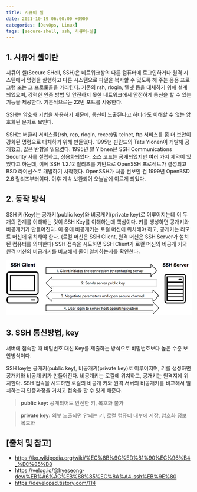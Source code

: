 ```yaml
---
title: 시큐어 셸
date: 2021-10-19 06:00:00 +0900
categories: [DevOps, Linux]
tags: [secure-shell, ssh, 시큐어-셜]
---
```


## 1. 시큐어 셸이란
시큐어 셸(Secure SHell, SSH)은 네트워크상의 다른 컴퓨터에 로그인하거나 원격 시스템에서 명령을 실행하고 다른 시스템으로 파일을 복사할 수 있도록 해 주는 응용 프로그램 또는 그 프로토콜을 가리킨다. 기존의 rsh, rlogin, 텔넷 등을 대체하기 위해 설계되었으며, 강력한 인증 방법 및 안전하지 못한 네트워크에서 안전하게 통신을 할 수 있는 기능을 제공한다. 기본적으로는 22번 포트를 사용한다.

SSH는 암호화 기법을 사용하기 때문에, 통신이 노출된다고 하더라도 이해할 수 없는 암호화된 문자로 보인다.

SSH는 버클리 서비스들(rsh, rcp, rlogin, rexec)및 telnet, ftp 서비스를 좀 더 보안이 강화된 명령으로 대체하기 위해 만들었다. 1995년 핀란드의 Tatu Ylönen이 개발해 공개했고, 많은 반향을 일으켰다. 1995년 말 Ylönen은 SSH Communications Security 사를 설립하고, 상용화되었다. 소스 코드는 공개되었지만 여러 가지 제약이 있었다고 하는데, 이에 SSH 1.2.12 릴리즈를 기반으로 OpenSSH 프로젝트가 결성되고 BSD 라이선스로 개발하기 시작했다. OpenSSH가 처음 선보인 건 1999년 OpenBSD 2.6 릴리즈부터이다. 이후 계속 보완되어 오늘날에 이르게 되었다.

## 2. 동작 방식
SSH 키(Key)는 공개키(public key)와 비공개키(private key)로 이루어지는데 이 두 개의 관계를 이해하는 것이 SSH Key를 이해하는데 핵심이다. 키를 생성하면 공개키와 비공개키가 만들어진다. 이 중에 비공개키는 로컬 머신에 위치해야 하고, 공개키는 리모트 머신에 위치해야 한다. (로컬 머신은 SSH Client, 원격 머신은 SSH Server가 설치된 컴퓨터를 의미한다) SSH 접속을 시도하면 SSH Client가 로컬 머신의 비공개 키와 원격 머신의 비공개키를 비교해서 둘이 일치하는지를 확인한다.


![ssh](/assets/img/2021-10-19-secure-shell/ssh.png)

## 3. SSH 통신방법, key
서버에 접속할 때 비밀번호 대신 Key를 제출하는 방식으로 비밀번호보다 높은 수준 보안방식이다.

SSH key는 공개키(public key), 비공개키(private key)로 이루어지며, 키를 생성하면 공개키와 비공개 키가 만들어진다. 비공개키는 로컬에 위치하고, 공개키는 원격지에 위치한다. SSH 접속을 시도하면 로컬의 비공개 키와 원격 서버의 비공개키를 비교해서 일치하는지 인증과정을 거치고 접속을 할 수 있게 해준다.

> __public key:__ 공개되어도 안전한 키, 복호화 불가

> __private key:__ 외부 노출되면 안되는 키, 로컬 컴퓨터 내부에 저장, 암호화 정보 복호화

## [출처 및 참고]
* <https://ko.wikipedia.org/wiki/%EC%8B%9C%ED%81%90%EC%96%B4_%EC%85%B8>
* <https://velog.io/@hyeseong-dev/%EB%A6%AC%EB%88%85%EC%8A%A4-ssh%EB%9E%80>
* <https://developsd.tistory.com/114>

